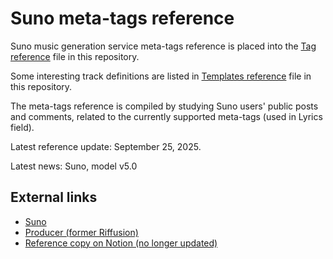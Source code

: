 # Suno meta-tags reference

Suno music generation service meta-tags reference is placed into the [Tag reference](tag-reference.md) file in this repository.

Some interesting track definitions are listed in [Templates reference](templates.md) file in this repository.

The meta-tags reference is compiled by studying Suno users' public posts and comments, related to the currently supported meta-tags (used in Lyrics field).

Latest reference update: September 25, 2025.

Latest news: Suno, model v5.0

## External links
* [Suno](https://suno.com/)
* [Producer (former Riffusion)](https://producer.ai/)
* [Reference copy on Notion (no longer updated)](https://dev-stayen.notion.site/Suno-meta-tags-reference-232467b1555080f7b4c7cbc205265635)
